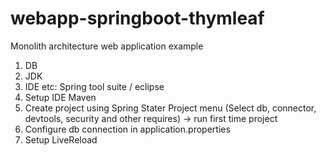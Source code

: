 # webapp-springboot-thymleaf
Monolith architecture web application example

1. DB
2. JDK
3. IDE etc: Spring tool suite / eclipse
4. Setup IDE Maven 
5. Create project using Spring Stater Project menu (Select db, connector, devtools, security and other requires) -> run first time project
6. Configure db connection in application.properties
7. Setup LiveReload
